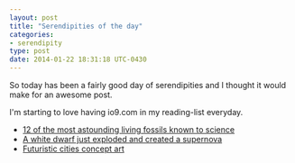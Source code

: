 ```yaml
---
layout: post
title: "Serendipities of the day"
categories:
- serendipity
type: post
date: 2014-01-22 18:31:18 UTC-0430
---
```


So today has been a fairly good day of serendipities and I thought it would make for an awesome post.

I'm starting to love having io9.com in my reading-list everyday.

+ [12 of the most astounding living fossils known to science](http://io9.com/12-of-the-most-astounding-living-fossils-known-to-sci-1506539384)
+ [A white dwarf just exploded and created a supernova](http://io9.com/a-white-dwarf-just-exploded-creating-the-closest-super-1506539405)
+ [Futuristic cities concept art](http://io9.com/the-time-gateway-is-open-move-to-neutropolis-before-pr-1506383451)
